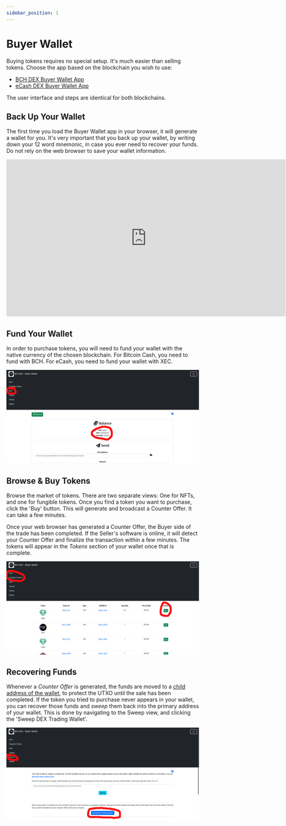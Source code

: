 ```yaml
---
sidebar_position: 1
---
```


# Buyer Wallet

Buying tokens requires no special setup. It's much easier than selling tokens. Choose the app based on the blockchain you wish to use:

- [BCH DEX Buyer Wallet App](https://dex-demo.fullstack.cash/)
- [eCash DEX Buyer Wallet App](https://ecash-dex-demo.fullstack.cash/)

The user interface and steps are identical for both blockchains.

## Back Up Your Wallet
The first time you load the Buyer Wallet app in your browser, it will generate a wallet for you. It's very important that you back up your wallet, by writing down your 12 word mnemonic, in case you ever need to recover your funds. Do not rely on the web browser to save your wallet information.

<iframe width="731" height="411" src="https://www.youtube.com/embed/0R00cppN0fA" title="YouTube video player" frameborder="0" allow="accelerometer; autoplay; clipboard-write; encrypted-media; gyroscope; picture-in-picture" allowfullscreen></iframe>

## Fund Your Wallet
In order to purchase tokens, you will need to fund your wallet with the native currency of the chosen blockchain. For Bitcoin Cash, you need to fund with BCH. For eCash, you need to fund your wallet with XEC.

[![Fund Wallet](./img/fund-wallet.png)](./img/fund-wallet.png)

## Browse & Buy Tokens
Browse the market of tokens. There are two separate views: One for NFTs, and one for fungible tokens. Once you find a token you want to purchase, click the 'Buy' button. This will generate and broadcast a Counter Offer. It can take a few minutes.

Once your web browser has generated a Counter Offer, the Buyer side of the trade has been completed. If the Seller's software is online, it will detect your Counter Offer and finalize the transaction within a few minutes. The tokens will appear in the *Tokens* section of your wallet once that is complete.

[![Buy Tokens](./img/buy-tokens.png)](./img/buy-tokens.png)

## Recovering Funds

Whenever a *Counter Offer* is generated, the funds are moved to a [child address of the wallet](https://github.com/bitcoinbook/bitcoinbook/blob/develop/ch05.asciidoc#hd-wallets-bip-32bip-44), to protect the UTXO until the sale has been completed. If the token you tried to purchase never appears in your wallet, you can recover those funds and *sweep* them back into the primary address of your wallet. This is done by navigating to the Sweep view, and clicking the 'Sweep DEX Trading Wallet'.

[![Recover Funds](./img/recover-funds.png)](./img/recover-funds.png)
